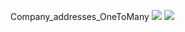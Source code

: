 Company_addresses_OneToMany
![](https://lh3.googleusercontent.com/pw/AM-JKLVZbKAi31q8GPviVlpCSaCAM-9DQrpw3HQqO7snDssmJ4YFGjekmC0WmKoBh0xyOYzUg-8oGkm8iww-XrJlw9aPohn6ZeEyjEG4G06yM5pHd9-0dvz0onhBapL9Wn8nppgAgpCVwtVAOdUuBFCUt3L4=w382-h91-no?authuser=0)
![](https://lh3.googleusercontent.com/pw/AM-JKLWWBwVw4xLDenUu4WHZClL87-N-sGUdixhfj_HX_C4OmP3dL3EQRx2X4FjlQ96BhWpdk5_Cq11uxPTD6qSUFezKY2BiXORlrmL3Zc51dJusztThiXjYXh_H7Bf7In-t2tTE1tLdcxqx11caxPDbd2NB=w992-h306-no?authuser=0)
